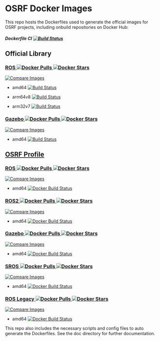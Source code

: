 # OSRF Docker Images
This repo hosts the Dockerfiles used to generate the official images for OSRF projects, including onbuild repositories on Docker Hub:

##### Dockerfile CI [![Build Status](https://travis-ci.org/osrf/docker_images.svg?branch=master)](https://travis-ci.org/osrf/docker_images)

## Official Library
### [ROS ![Docker Pulls](https://img.shields.io/docker/pulls/_/ros.svg) ![Docker Stars](https://img.shields.io/docker/stars/_/ros.svg)](https://registry.hub.docker.com/_/ros/)
[![Compare Images](https://images.microbadger.com/badges/image/library/ros.svg)](https://microbadger.com/#/images/library/ros)

* amd64 [![Build Status](https://doi-janky.infosiftr.net/buildStatus/icon?job=multiarch/amd64/ros)](https://doi-janky.infosiftr.net/job/multiarch/job/amd64/job/ros/)

* arm64v8 [![Build Status](https://doi-janky.infosiftr.net/buildStatus/icon?job=multiarch/arm64v8/ros)](https://doi-janky.infosiftr.net/job/multiarch/job/arm64v8/job/ros/)

* arm32v7 [![Build Status](https://doi-janky.infosiftr.net/buildStatus/icon?job=multiarch/arm32v7/ros)](https://doi-janky.infosiftr.net/job/multiarch/job/arm32v7/job/ros/)


### [Gazebo ![Docker Pulls](https://img.shields.io/docker/pulls/_/gazebo.svg) ![Docker Stars](https://img.shields.io/docker/stars/_/gazebo.svg)](https://registry.hub.docker.com/_/gazebo/)
[![Compare Images](https://images.microbadger.com/badges/image/library/gazebo.svg)](https://microbadger.com/#/images/library/gazebo)

* amd64 [![Build Status](https://doi-janky.infosiftr.net/buildStatus/icon?job=multiarch/amd64/gazebo)](https://doi-janky.infosiftr.net/job/multiarch/job/amd64/job/gazebo/)



## [OSRF Profile](https://hub.docker.com/u/osrf/)
### [ROS ![Docker Pulls](https://img.shields.io/docker/pulls/osrf/ros.svg) ![Docker Stars](https://img.shields.io/docker/stars/osrf/ros.svg)](https://registry.hub.docker.com/u/osrf/ros/)
[![Compare Images](https://images.microbadger.com/badges/image/osrf/ros.svg)](https://microbadger.com/#/images/osrf/ros)

* amd64 [![Docker Build Status](https://img.shields.io/docker/build/osrf/ros.svg)](https://hub.docker.com/r/osrf/ros/builds/)


### [ROS2 ![Docker Pulls](https://img.shields.io/docker/pulls/osrf/ros2.svg) ![Docker Stars](https://img.shields.io/docker/stars/osrf/ros2.svg)](https://registry.hub.docker.com/u/osrf/ros2/)
[![Compare Images](https://images.microbadger.com/badges/image/osrf/ros2.svg)](https://microbadger.com/#/images/osrf/ros2)

* amd64 [![Docker Build Status](https://img.shields.io/docker/build/osrf/ros2.svg)](https://hub.docker.com/r/osrf/ros2/builds/)


### [Gazebo ![Docker Pulls](https://img.shields.io/docker/pulls/osrf/gazebo.svg) ![Docker Stars](https://img.shields.io/docker/stars/osrf/gazebo.svg)](https://registry.hub.docker.com/u/osrf/gazebo/)
[![Compare Images](https://images.microbadger.com/badges/image/osrf/gazebo.svg)](https://microbadger.com/#/images/osrf/gazebo)

* amd64 [![Docker Build Status](https://img.shields.io/docker/build/osrf/gazebo.svg)](https://hub.docker.com/r/osrf/gazebo/builds/)


### [SROS ![Docker Pulls](https://img.shields.io/docker/pulls/osrf/sros.svg) ![Docker Stars](https://img.shields.io/docker/stars/osrf/sros.svg)](https://registry.hub.docker.com/u/osrf/sros/)
[![Compare Images](https://images.microbadger.com/badges/image/osrf/sros.svg)](https://microbadger.com/#/images/osrf/sros)

* amd64 [![Docker Build Status](https://img.shields.io/docker/build/osrf/sros.svg)](https://hub.docker.com/r/osrf/sros/builds/)


### [ROS Legacy ![Docker Pulls](https://img.shields.io/docker/pulls/osrf/ros_legacy.svg) ![Docker Stars](https://img.shields.io/docker/stars/osrf/ros_legacy.svg)](https://registry.hub.docker.com/u/osrf/ros_legacy/)
[![Compare Images](https://images.microbadger.com/badges/image/osrf/ros_legacy.svg)](https://microbadger.com/#/images/osrf/ros_legacy)

* amd64 [![Docker Build Status](https://img.shields.io/docker/build/osrf/ros_legacy.svg)](https://hub.docker.com/r/osrf/ros_legacy/builds/)


This repo also includes the necessary scripts and config files to auto generate the Dockerfiles. See the doc directory for further documentation.
